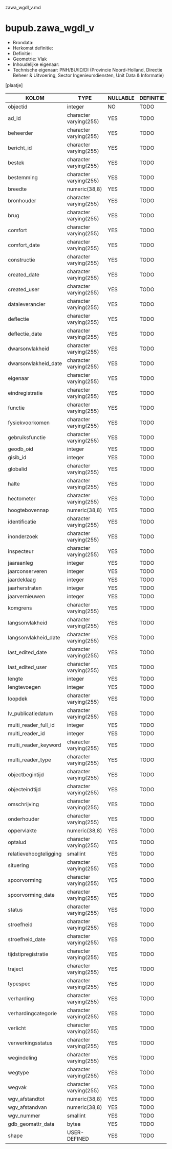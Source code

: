 zawa_wgdl_v.md

# bupub.zawa_wgdl_v


* Brondata: 
* Herkomst definitie: 
* Definitie: 
* Geometrie: Vlak
* Inhoudelijke eigenaar: 
* Technische eigenaar: PNH/BU/ID/DI (Provincie Noord-Holland, Directie Beheer & Uitvoering, Sector Ingenieursdiensten, Unit Data & Informatie)

[plaatje]


|KOLOM                            |TYPE                       |NULLABLE|DEFINITIE|
|------                           |----                       |-----   |-----    |
|objectid                         |integer                    |NO      |TODO|
|ad_id                            |character varying(255)     |YES     |TODO|
|beheerder                        |character varying(255)     |YES     |TODO|
|bericht_id                       |character varying(255)     |YES     |TODO|
|bestek                           |character varying(255)     |YES     |TODO|
|bestemming                       |character varying(255)     |YES     |TODO|
|breedte                          |numeric(38,8)              |YES     |TODO|
|bronhouder                       |character varying(255)     |YES     |TODO|
|brug                             |character varying(255)     |YES     |TODO|
|comfort                          |character varying(255)     |YES     |TODO|
|comfort_date                     |character varying(255)     |YES     |TODO|
|constructie                      |character varying(255)     |YES     |TODO|
|created_date                     |character varying(255)     |YES     |TODO|
|created_user                     |character varying(255)     |YES     |TODO|
|dataleverancier                  |character varying(255)     |YES     |TODO|
|deflectie                        |character varying(255)     |YES     |TODO|
|deflectie_date                   |character varying(255)     |YES     |TODO|
|dwarsonvlakheid                  |character varying(255)     |YES     |TODO|
|dwarsonvlakheid_date             |character varying(255)     |YES     |TODO|
|eigenaar                         |character varying(255)     |YES     |TODO|
|eindregistratie                  |character varying(255)     |YES     |TODO|
|functie                          |character varying(255)     |YES     |TODO|
|fysiekvoorkomen                  |character varying(255)     |YES     |TODO|
|gebruiksfunctie                  |character varying(255)     |YES     |TODO|
|geodb_oid                        |integer                    |YES     |TODO|
|gisib_id                         |integer                    |YES     |TODO|
|globalid                         |character varying(255)     |YES     |TODO|
|halte                            |character varying(255)     |YES     |TODO|
|hectometer                       |character varying(255)     |YES     |TODO|
|hoogtebovennap                   |numeric(38,8)              |YES     |TODO|
|identificatie                    |character varying(255)     |YES     |TODO|
|inonderzoek                      |character varying(255)     |YES     |TODO|
|inspecteur                       |character varying(255)     |YES     |TODO|
|jaaraanleg                       |integer                    |YES     |TODO|
|jaarconserveren                  |integer                    |YES     |TODO|
|jaardeklaag                      |integer                    |YES     |TODO|
|jaarherstraten                   |integer                    |YES     |TODO|
|jaarvernieuwen                   |integer                    |YES     |TODO|
|komgrens                         |character varying(255)     |YES     |TODO|
|langsonvlakheid                  |character varying(255)     |YES     |TODO|
|langsonvlakheid_date             |character varying(255)     |YES     |TODO|
|last_edited_date                 |character varying(255)     |YES     |TODO|
|last_edited_user                 |character varying(255)     |YES     |TODO|
|lengte                           |integer                    |YES     |TODO|
|lengtevoegen                     |integer                    |YES     |TODO|
|loopdek                          |character varying(255)     |YES     |TODO|
|lv_publicatiedatum               |character varying(255)     |YES     |TODO|
|multi_reader_full_id             |integer                    |YES     |TODO|
|multi_reader_id                  |integer                    |YES     |TODO|
|multi_reader_keyword             |character varying(255)     |YES     |TODO|
|multi_reader_type                |character varying(255)     |YES     |TODO|
|objectbegintijd                  |character varying(255)     |YES     |TODO|
|objecteindtijd                   |character varying(255)     |YES     |TODO|
|omschrijving                     |character varying(255)     |YES     |TODO|
|onderhouder                      |character varying(255)     |YES     |TODO|
|oppervlakte                      |numeric(38,8)              |YES     |TODO|
|optalud                          |character varying(255)     |YES     |TODO|
|relatievehoogteligging           |smallint                   |YES     |TODO|
|situering                        |character varying(255)     |YES     |TODO|
|spoorvorming                     |character varying(255)     |YES     |TODO|
|spoorvorming_date                |character varying(255)     |YES     |TODO|
|status                           |character varying(255)     |YES     |TODO|
|stroefheid                       |character varying(255)     |YES     |TODO|
|stroefheid_date                  |character varying(255)     |YES     |TODO|
|tijdstipregistratie              |character varying(255)     |YES     |TODO|
|traject                          |character varying(255)     |YES     |TODO|
|typespec                         |character varying(255)     |YES     |TODO|
|verharding                       |character varying(255)     |YES     |TODO|
|verhardingcategorie              |character varying(255)     |YES     |TODO|
|verlicht                         |character varying(255)     |YES     |TODO|
|verwerkingsstatus                |character varying(255)     |YES     |TODO|
|wegindeling                      |character varying(255)     |YES     |TODO|
|wegtype                          |character varying(255)     |YES     |TODO|
|wegvak                           |character varying(255)     |YES     |TODO|
|wgv_afstandtot                   |numeric(38,8)              |YES     |TODO|
|wgv_afstandvan                   |numeric(38,8)              |YES     |TODO|
|wgv_nummer                       |smallint                   |YES     |TODO|
|gdb_geomattr_data                |bytea                      |YES     |TODO|
|shape                            |USER-DEFINED               |YES     |TODO|
